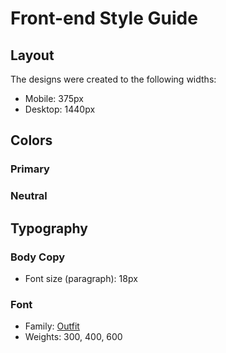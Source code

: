 # Front-end Style Guide

## Layout

The designs were created to the following widths:

- Mobile: 375px
- Desktop: 1440px

## Colors

### Primary

### Neutral


## Typography

### Body Copy

- Font size (paragraph): 18px

### Font

- Family: [Outfit](https://fonts.google.com/specimen/Outfit)
- Weights: 300, 400, 600

